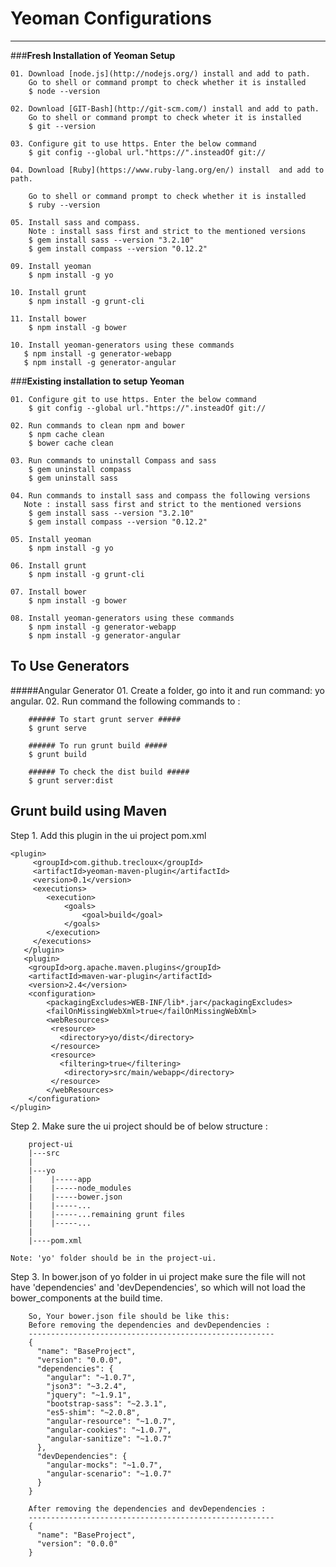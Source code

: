 # Yeoman Configurations

- - -

###**Fresh Installation of Yeoman Setup**


	01. Download [node.js](http://nodejs.org/) install and add to path.
	    Go to shell or command prompt to check whether it is installed
	    $ node --version
	      
	02. Download [GIT-Bash](http://git-scm.com/) install and add to path.	
	    Go to shell or command prompt to check wheter it is installed
	    $ git --version 

	03. Configure git to use https. Enter the below command 
        $ git config --global url."https://".insteadOf git://

	04. Download [Ruby](https://www.ruby-lang.org/en/) install  and add to path.

	    Go to shell or command prompt to check whether it is installed
	    $ ruby --version

	05. Install sass and compass.
	    Note : install sass first and strict to the mentioned versions
	    $ gem install sass --version "3.2.10"
	    $ gem install compass --version "0.12.2" 
		
	09. Install yeoman 
	    $ npm install -g yo
	    
	10. Install grunt
	    $ npm install -g grunt-cli
	    
	11. Install bower
	    $ npm install -g bower
	    
	10. Install yeoman-generators using these commands   
	   $ npm install -g generator-webapp
	   $ npm install -g generator-angular



###**Existing installation to setup Yeoman**

	01. Configure git to use https. Enter the below command 
        $ git config --global url."https://".insteadOf git://

	02. Run commands to clean npm and bower
	    $ npm cache clean
	    $ bower cache clean

	03. Run commands to uninstall Compass and sass 
	    $ gem uninstall compass
	    $ gem uninstall sass

	04. Run commands to install sass and compass the following versions
 	   Note : install sass first and strict to the mentioned versions
	    $ gem install sass --version "3.2.10"
	    $ gem install compass --version "0.12.2" 

	05. Install yeoman 
	    $ npm install -g yo
	    
	06. Install grunt
	    $ npm install -g grunt-cli
	    
	07. Install bower
	    $ npm install -g bower
	    
	08. Install yeoman-generators using these commands   
	    $ npm install -g generator-webapp
	    $ npm install -g generator-angular


## To Use Generators

#####Angular Generator
	01. Create a folder, go into it and run command: yo angular.
	02. Run command the following commands to :
	
	    ###### To start grunt server #####
	    $ grunt serve

	    ###### To run grunt build #####
	    $ grunt build
	    
	    ###### To check the dist build #####
	    $ grunt server:dist

## Grunt build using Maven
Step 1. Add this plugin in the ui project pom.xml
	    

	<plugin>    
		 <groupId>com.github.trecloux</groupId>
		 <artifactId>yeoman-maven-plugin</artifactId>
		 <version>0.1</version>
		 <executions>
			<execution>
				<goals>
					<goal>build</goal>
				</goals>
			</execution>
		 </executions>
	   </plugin>
	   <plugin>
		<groupId>org.apache.maven.plugins</groupId>
		<artifactId>maven-war-plugin</artifactId>
		<version>2.4</version>
		<configuration>
			<packagingExcludes>WEB-INF/lib*.jar</packagingExcludes>
			<failOnMissingWebXml>true</failOnMissingWebXml>
			<webResources>
			 <resource>
			   <directory>yo/dist</directory>
			 </resource>
			 <resource>
		       <filtering>true</filtering>
		        <directory>src/main/webapp</directory>
		     </resource>
		    </webResources>
		</configuration>
	</plugin>
		
Step 2. Make sure the ui project should be of below structure :

        project-ui
		|---src
		|
		|---yo
		|    |-----app
		|    |-----node_modules
		|    |-----bower.json
		|    |-----...
		|    |-----...remaining grunt files
		|    |-----...
		|
		|----pom.xml
		
	Note: 'yo' folder should be in the project-ui.

Step 3. In bower.json of yo folder in ui project make sure the file will not have 'dependencies' and 'devDependencies', so which will not load the bower_components at the build time.

        So, Your bower.json file should be like this:
		Before removing the dependencies and devDependencies :
		-------------------------------------------------------
		{
		  "name": "BaseProject",
		  "version": "0.0.0",
		  "dependencies": {
			"angular": "~1.0.7",
			"json3": "~3.2.4",
			"jquery": "~1.9.1",
			"bootstrap-sass": "~2.3.1",
			"es5-shim": "~2.0.8",
			"angular-resource": "~1.0.7",
			"angular-cookies": "~1.0.7",
			"angular-sanitize": "~1.0.7"
		  },
		  "devDependencies": {
			"angular-mocks": "~1.0.7",
			"angular-scenario": "~1.0.7"
		  }
		}
		
		After removing the dependencies and devDependencies :
		-------------------------------------------------------
		{
		  "name": "BaseProject",
		  "version": "0.0.0"
		}

